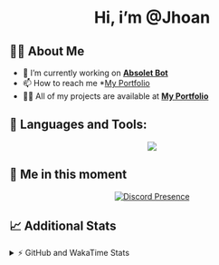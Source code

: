 <h1 align="center">Hi, i’m @Jhoan</h1>

## 🙋‍♂️ About Me

- 🔭 I’m currently working on **[Absolet Bot](https://strider.cloud)**
- 📫 How to reach me *[My Portfolio](https://jhoan.me/contact)
- 👨‍💻 All of my projects are available at **[My Portfolio](https://jhoan.me)**

## 🚀 Languages and Tools:
<p align="center">
  <a href="https://skillicons.dev">
    <img src="https://skillicons.dev/icons?i=js,ts,html,css,bootstrap,nodejs,express,vscode,neovim,vim,atom,cloudflare,git,github,discord,bots,linux,mongodb,nginx,redis,wordpress,heroku&perline=11" />
  </a>
</p>
  
## 👤 Me in this moment
<p align="center">
    <a href="https://discord.com/users/612460795124776960" target="_blank" rel="nofollow">
        <img src="https://lanyard-profile-readme.vercel.app/api/612460795124776960?idleMessage=Probably%20coding%20Absolet..." alt="Discord Presence" align="center">
    </a>
</p>

## 📈 Additional Stats
<details>
    <summary>⚡ GitHub and WakaTime Stats</summary>
    <br/>

<!--START_SECTION:waka-->
![Code Time](http://img.shields.io/badge/Code%20Time-637%20hrs%205%20mins-blue)

**🐱 My GitHub Data** 

> 📦 188.7 kB Used in GitHub's Storage 
 > 
> 🏆 336 Contributions in the Year 2023
 > 
> 💼 Opted to Hire
 > 
> 📜 5 Public Repositories 
 > 
> 🔑 44 Private Repositories 
 > 
**I'm an Early 🐤** 

```text
🌞 Morning                223 commits         ██░░░░░░░░░░░░░░░░░░░░░░░   07.77 % 
🌆 Daytime                1357 commits        ████████████░░░░░░░░░░░░░   47.28 % 
🌃 Evening                1142 commits        ██████████░░░░░░░░░░░░░░░   39.79 % 
🌙 Night                  148 commits         █░░░░░░░░░░░░░░░░░░░░░░░░   05.16 % 
```
📅 **I'm Most Productive on Saturday** 

```text
Monday                   402 commits         ████░░░░░░░░░░░░░░░░░░░░░   14.01 % 
Tuesday                  463 commits         ████░░░░░░░░░░░░░░░░░░░░░   16.13 % 
Wednesday                413 commits         ████░░░░░░░░░░░░░░░░░░░░░   14.39 % 
Thursday                 307 commits         ███░░░░░░░░░░░░░░░░░░░░░░   10.70 % 
Friday                   383 commits         ███░░░░░░░░░░░░░░░░░░░░░░   13.34 % 
Saturday                 546 commits         █████░░░░░░░░░░░░░░░░░░░░   19.02 % 
Sunday                   356 commits         ███░░░░░░░░░░░░░░░░░░░░░░   12.40 % 
```


📊 **This Week I Spent My Time On** 

```text
🕑︎ Time Zone: America/Bogota

💬 Programming Languages: 
No Activity Tracked This Week

🔥 Editors: 
No Activity Tracked This Week

🐱‍💻 Projects: 
No Activity Tracked This Week

💻 Operating System: 
No Activity Tracked This Week
```

**I Mostly Code in JavaScript** 

```text
JavaScript               17 repos            ████████████░░░░░░░░░░░░░   50.00 % 
TypeScript               10 repos            ███████░░░░░░░░░░░░░░░░░░   29.41 % 
Java                     3 repos             ██░░░░░░░░░░░░░░░░░░░░░░░   08.82 % 
EJS                      1 repo              █░░░░░░░░░░░░░░░░░░░░░░░░   02.94 % 
SCSS                     1 repo              █░░░░░░░░░░░░░░░░░░░░░░░░   02.94 % 
```




 Last Updated on 23/07/2023 02:48:48 UTC
<!--END_SECTION:waka-->
</details>
